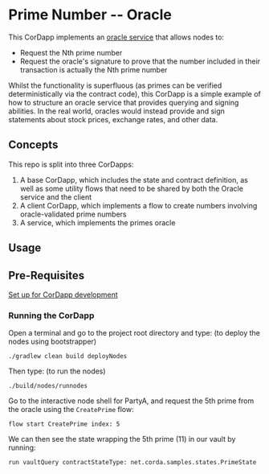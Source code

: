 # Prime Number -- Oracle

This CorDapp implements an [oracle service](https://training.corda.net/corda-details/oracles) that allows nodes to:

* Request the Nth prime number
* Request the oracle's signature to prove that the number included in their transaction is actually the Nth prime
  number

Whilst the functionality is superfluous (as primes can be verified deterministically via the contract code), this
CorDapp is a simple example of how to structure an oracle service that provides querying and signing abilities. In the
real world, oracles would instead provide and sign statements about stock prices, exchange rates, and other data.



## Concepts

This repo is split into three CorDapps:

1. A base CorDapp, which includes the state and contract definition, as well as some utility flows that need to be
   shared by both the Oracle service and the client
2. A client CorDapp, which implements a flow to create numbers involving oracle-validated prime numbers
3. A service, which implements the primes oracle


## Usage


## Pre-Requisites

[Set up for CorDapp development](https://docs.r3.com/en/platform/corda/4.9/community/getting-set-up.html)

### Running the CorDapp

Open a terminal and go to the project root directory and type: (to deploy the nodes using bootstrapper)
```
./gradlew clean build deployNodes
```
Then type: (to run the nodes)
```
./build/nodes/runnodes
```


Go to the interactive node shell for PartyA, and request the 5th prime from the oracle using the `CreatePrime` flow:

    flow start CreatePrime index: 5

We can then see the state wrapping the 5th prime (11) in our vault by running:

    run vaultQuery contractStateType: net.corda.samples.states.PrimeState


